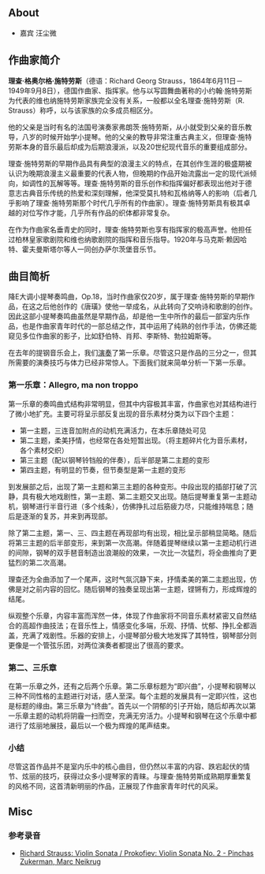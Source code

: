 ## About
- 嘉宾 汪尘微

## 作曲家简介
**理查·格奥尔格·施特劳斯**（德语：Richard Georg Strauss，1864年6月11日－1949年9月8日），德国作曲家、指挥家。他与以写圆舞曲著称的小约翰·施特劳斯为代表的维也纳施特劳斯家族完全没有关系，一般都以全名理查·施特劳斯（R. Strauss）称呼，以与该家族的众多成员相区分。

他的父亲是当时有名的法国号演奏家弗朗茨·施特劳斯，从小就受到父亲的音乐教导，八岁的时候开始学小提琴。他的父亲的教导非常注重古典主义，但理查·施特劳斯本身的音乐最后却成为后期浪漫派，以及20世纪现代音乐的重要组成部分。

<!--more-->

理查·施特劳斯的早期作品具有典型的浪漫主义的特点，在其创作生涯的极盛期被认识为晚期浪漫主义最重要的代表人物，但晚期的作品开始流露出一定的现代派倾向，如调性的瓦解等等。理查·施特劳斯的音乐创作和指挥偏好都表现出他对于德意志古典音乐传统的热爱和深刻理解，他深受莫扎特和瓦格纳等人的影响（后者几乎影响了理查·施特劳斯那个时代几乎所有的作曲家）。理查·施特劳斯具有极其卓越的对位写作才能，几乎所有作品的织体都非常复杂。

在作为作曲家名垂青史的同时，理查·施特劳斯也享有指挥家的极高声誉。他担任过柏林皇家歌剧院和维也纳歌剧院的指挥和音乐指导。1920年与马克斯·赖因哈特、霍夫曼斯塔尔等人一同创办萨尔茨堡音乐节。

## 曲目简析
降E大调小提琴奏鸣曲，Op.18，当时作曲家仅20岁，属于理查·施特劳斯的早期作品，在这之后他创作的《唐璜》使他一举成名，从此转向了交响诗和歌剧的创作。因此这部小提琴奏鸣曲虽然是早期作品，却是他一生中所作的最后一部室内乐作品，也是作曲家青年时代的一部总结之作，其中运用了纯熟的创作手法，仿佛还能窥见多位作曲家的影子，比如舒伯特、肖邦、李斯特、勃拉姆斯等。

在去年的提钢音乐会上，我们[演奏](https://www.youtube.com/watch?v=mQOFDdHWZ44)了第一乐章。尽管这只是作品的三分之一，但其所需要的演奏技巧与体力已经非常惊人。下面我们就来简单分析一下第一乐章。

### 第一乐章：Allegro, ma non troppo
第一乐章的奏鸣曲式结构非常明显，但其中内容极其丰富，作曲家也对其结构进行了微小地扩充。主要可将呈示部反复出现的音乐素材分类为以下四个主题：
- 第一主题，三连音加附点的动机充满活力，在本乐章随处可见
- 第二主题，柔美抒情，也经常在各处短暂出现。（将主题碎片化为音乐素材，各个素材交织）
- 第三主题（配以钢琴铃铛般的伴奏），后半部是第二主题的变形
- 第四主题，有明显的节奏，但节奏型是第一主题的变形

到发展部之后，出现了第一主题和第三主题的各种变形。中段出现的插部打破了沉静，具有极大地戏剧性，第一主题、第二主题交叉出现。随后提琴重复第一主题动机，钢琴进行半音行进（多个线条），仿佛挣扎过后筋疲力尽，只能维持喘息；随后是逐渐的复苏，并来到再现部。 

除了第二主题，第一、三、四主题在再现部均有出现，相比呈示部稍显简略。随后将第三主题的后半部变形，来到第一次高潮。伴随着提琴继续以第一主题动机行进的间隙，钢琴的双手琶音制造出浪潮般的效果，一次比一次猛烈，将全曲推向了更猛烈的第二次高潮。

理查还为全曲添加了一个尾声，这时气氛沉静下来，抒情柔美的第二主题出现，仿佛是对之前内容的回忆。随后钢琴的独奏呈现出第一主题，铿锵有力，形成辉煌的结尾。

纵观整个乐章，内容丰富而浑然一体，体现了作曲家将不同音乐素材紧密又自然结合的高超作曲技法；在音乐性上，情感变化多端，乐观、抒情、忧郁、挣扎全都涵盖，充满了戏剧性。乐器的安排上，小提琴部分极大地发挥了其特性，钢琴部分则更像是一个管弦乐团，对两位演奏者都提出了很高的要求。

### 第二、三乐章
在第一乐章之外，还有之后两个乐章。第二乐章标题为“即兴曲”，小提琴和钢琴以三种不同性格的主题进行对话，感人至深。每个主题的发展具有一定即兴性，这也是标题的缘由。第三乐章为“终曲”。首先以一个阴郁的引子开始，随后却再次以第一乐章主题的动机将阴霾一扫而空，充满无穷活力。小提琴和钢琴在这个乐章中都进行了炫丽地展技，最后以一个极为辉煌的尾声结束。

### 小结
尽管这首作品并不是室内乐中的核心曲目，但仍然以丰富的内容、跌宕起伏的情节、炫丽的技巧，获得过众多小提琴家的青睐。与理查·施特劳斯成熟期厚重繁复的风格不同，这首清新明丽的作品，正展现了作曲家青年时代的风采。

## Misc
### 参考录音
- [Richard Strauss: Violin Sonata / Prokofiev: Violin Sonata No. 2 - Pinchas Zukerman, Marc Neikrug](https://open.spotify.com/album/6KYjC7CnrOrKRNHRmppe2d)
